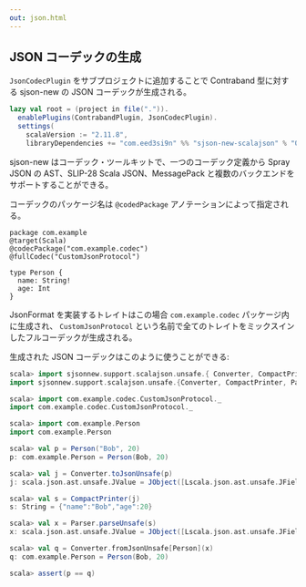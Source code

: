 ```yaml
---
out: json.html
---
```


JSON コーデックの生成
-------------------

`JsonCodecPlugin` をサブプロジェクトに追加することで Contraband 型に対する sjson-new の JSON コーデックが生成される。

```scala
lazy val root = (project in file(".")).
  enablePlugins(ContrabandPlugin, JsonCodecPlugin).
  settings(
    scalaVersion := "2.11.8",
    libraryDependencies += "com.eed3si9n" %% "sjson-new-scalajson" % "0.4.1" )
```

sjson-new はコーデック・ツールキットで、一つのコーデック定義から Spray JSON の AST、SLIP-28 Scala JSON、MessagePack と複数のバックエンドをサポートすることができる。

コーデックのパッケージ名は `@codedPackage` アノテーションによって指定される。

```
package com.example
@target(Scala)
@codecPackage("com.example.codec")
@fullCodec("CustomJsonProtocol")

type Person {
  name: String!
  age: Int
}
```

JsonFormat を実装するトレイトはこの場合 `com.example.codec` パッケージ内に生成され、
`CustomJsonProtocol` という名前で全てのトレイトをミックスインしたフルコーデックが生成される。

生成された JSON コーデックはこのように使うことができる:

```scala
scala> import sjsonnew.support.scalajson.unsafe.{ Converter, CompactPrinter, Parser }
import sjsonnew.support.scalajson.unsafe.{Converter, CompactPrinter, Parser}

scala> import com.example.codec.CustomJsonProtocol._
import com.example.codec.CustomJsonProtocol._

scala> import com.example.Person
import com.example.Person

scala> val p = Person("Bob", 20)
p: com.example.Person = Person(Bob, 20)

scala> val j = Converter.toJsonUnsafe(p)
j: scala.json.ast.unsafe.JValue = JObject([Lscala.json.ast.unsafe.JField;@6731ad72)

scala> val s = CompactPrinter(j)
s: String = {"name":"Bob","age":20}

scala> val x = Parser.parseUnsafe(s)
x: scala.json.ast.unsafe.JValue = JObject([Lscala.json.ast.unsafe.JField;@7331f7f8)

scala> val q = Converter.fromJsonUnsafe[Person](x)
q: com.example.Person = Person(Bob, 20)

scala> assert(p == q)
```
